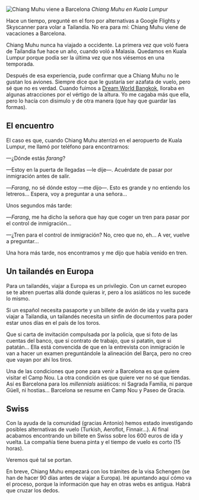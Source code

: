 ![Chiang Muhu viene a Barcelona](https://lh3.googleusercontent.com/sto4wY8kCsFEIuTkLia_3ZDWnoZrTQzUEadsTJw-f6rm-AagATjZbHIqaHL3y_GKV_jt3xF5acKXwjs01DrqW1eZVHLm058mr7I_kQvAakiEZr2Eh1-pdZ9hruONy8zzlZFRiRespX_c-uCV-nisiS5u89o5B-5-0QCddl0MRNgoHGpOTqTKkxs5LEsOoX3ROhPwhfILM3g8EzYl1H1MgFk4tVi-l6rio4UFu9WYpTSfc1ZgCBIqJMkMGoRezNPDIe2pm6w7KYyq3IAzw1IamKk-jBNUWReaCqIk2FNFpgKRyh_Javb5WMWXYqycHD1xE5_pLmn8x3ERXGxaMSPxD49xrvip6x7QcJjOcz3olv4chAk2G-KmXRRjocA5mXfwMoa55Su2APvq8WqybyE6KoxqsKtMt-AjekovleaflwQth27sge_GZjlVtl53uvQUL0L_YS830cVVozJmPKWYB0DNZtE5wzwamZy-6-w5jfgAWQh12PaZSh_XXDGrrKYd9LM5xj6GLPTXGs04VmnKlEawKCiVfmHXNgM6wpMpbMGH1ZrvzMZU-AY9M5jusqMRDkQnVy-cpjKnNYieJ64mKSaW3XP8r5obNJAYleY=w800-no)
*Chiang Muhu en Kuala Lumpur*

Hace un tiempo, pregunté en el foro por alternativas a Google Flights y Skyscanner para volar a Tailandia. No era para mí: Chiang Muhu viene de vacaciones a Barcelona.

Chiang Muhu nunca ha viajado a occidente. La primera vez que voló fuera de Tailandia fue hace un año, cuando voló a Malasia. Quedamos en Kuala Lumpur porque podía ser la última vez que nos viésemos en una temporada.

Después de esa experiencia, pude confirmar que a Chiang Muhu no le gustan los aviones. Siempre dice que le gustaría ser azafata de vuelo, pero sé que no es verdad. Cuando fuimos a [Dream World Bangkok](https://nomoresheet.es/dream-world-bangkok), lloraba en algunas atracciones por el vértigo de la altura. Yo me cagaba más que ella, pero lo hacía con disimulo y de otra manera (que hay que guardar las formas).

## El encuentro

El caso es que, cuando Chiang Muhu aterrizó en el aeropuerto de Kuala Lumpur, me llamó por teléfono para encontrarnos:

—¿Dónde estás *farang*?

—Estoy en la puerta de llegadas —le dije—. Acuérdate de pasar por inmigración antes de salir.

—*Farang*, no sé dónde estoy —me dijo—. Esto es grande y no entiendo los letreros... Espera, voy a preguntar a una señora...

Unos segundos más tarde:

—*Farang*, me ha dicho la señora que hay que coger un tren para pasar por el control de inmigración... 

—¿Tren para el control de inmigración? No, creo que no, eh... A ver, vuelve a preguntar...

Una hora más tarde, nos encontramos y me dijo que había venido en tren.

## Un tailandés en Europa

Para un tailandés, viajar a Europa es un privilegio. Con un carnet europeo se te abren puertas allá donde quieras ir, pero a los asiáticos no les sucede lo mismo.

Si un español necesita pasaporte y un billete de avión de ida y vuelta para viajar a Tailandia, un tailandés necesita un sinfín de documentos para poder estar unos días en el país de los toros. 

Que si carta de invitación compulsada por la policía, que si foto de las cuentas del banco, que si contrato de trabajo, que si patatín, que si patatán... Ella está convencida de que en la entrevista con inmigración le van a hacer un examen preguntándole la alineación del Barça, pero no creo que vayan por ahí los tiros.

Una de las condiciones que pone para venir a Barcelona es que quiere visitar el Camp Nou. La otra condición es que quiere ver no sé que tiendas. Así es Barcelona para los *millennials* asiáticos: ni Sagrada Familia, ni parque Güell, ni hostias... Barcelona se resume en Camp Nou y Paseo de Gracia.

## Swiss

Con la ayuda de la comunidad (gracias Antonio) hemos estado investigando posibles alternativas de vuelo (Turkish, Aeroflot, Finnair...). Al final acabamos encontrando un billete en Swiss sobre los 600 euros de ida y vuelta. La compañía tiene buena pinta y el tiempo de vuelo es corto (15 horas).

Veremos qué tal se portan. 

En breve, Chiang Muhu empezará con los trámites de la visa Schengen (se han de hacer 90 días antes de viajar a Europa). Iré apuntando aquí cómo va el proceso, porque la información que hay en otras webs es antigua. Habrá que cruzar los dedos. 